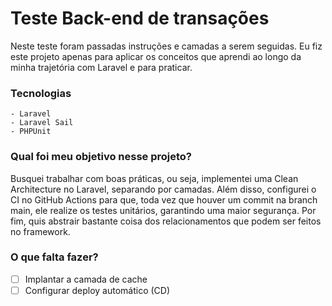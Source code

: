 # Teste Back-end de transações

Neste teste foram passadas instruções e camadas a serem seguidas. Eu fiz este projeto apenas para aplicar os conceitos que aprendi ao longo da minha trajetória com Laravel e para praticar.

### Tecnologias
    - Laravel
    - Laravel Sail
    - PHPUnit

### Qual foi meu objetivo nesse projeto?

Busquei trabalhar com boas práticas, ou seja, implementei uma Clean Architecture no Laravel, separando por camadas. Além disso, configurei o CI no GitHub Actions para que, toda vez que houver um commit na branch main, ele realize os testes unitários, garantindo uma maior segurança. Por fim, quis abstrair bastante coisa dos relacionamentos que podem ser feitos no framework.

### O que falta fazer?

- [ ] Implantar a camada de cache
- [ ] Configurar deploy automático (CD)
